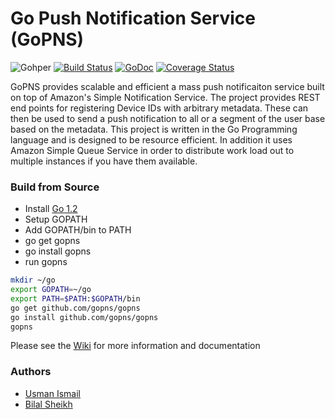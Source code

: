 Go Push Notification Service (GoPNS)
===
![Gohper](http://i.imgur.com/XVfdzlQ.png)
[![Build Status](https://travis-ci.org/gopns/gopns.png?branch=master)](https://travis-ci.org/gopns/gopns)   [![GoDoc](https://godoc.org/github.com/gopns/gopns?status.png)](http://godoc.org/github.com/gopns/gopns) [![Coverage Status](https://coveralls.io/repos/gopns/gopns/badge.png?branch=master)](https://coveralls.io/r/gopns/gopns?branch=master)

GoPNS provides scalable and efficient a mass push notificaiton service built on top of Amazon's Simple Notification Service. The project provides REST end points for registering Device IDs with arbitrary metadata. These can then be used to send a push notification to all or a segment of the user base based on the metadata. This project is written in the Go Programming language and is designed to be resource efficient. In addition it uses Amazon Simple Queue Service in order to distribute work load out to multiple instances if you have them available. 

### Build from Source
* Install [Go 1.2](http://golang.org/doc/install#install)
* Setup GOPATH
* Add GOPATH/bin to PATH
* go get gopns
* go install gopns
* run gopns

```bash
mkdir ~/go
export GOPATH=~/go
export PATH=$PATH:$GOPATH/bin
go get github.com/gopns/gopns
go install github.com/gopns/gopns
gopns
```


Please see the [Wiki](https://github.com/gopns/gopns/wiki) for more information and documentation

### Authors 
* [Usman Ismail](http://techtraits.com/usman.html)
* [Bilal Sheikh](http://techtraits.com/bilal.html)

